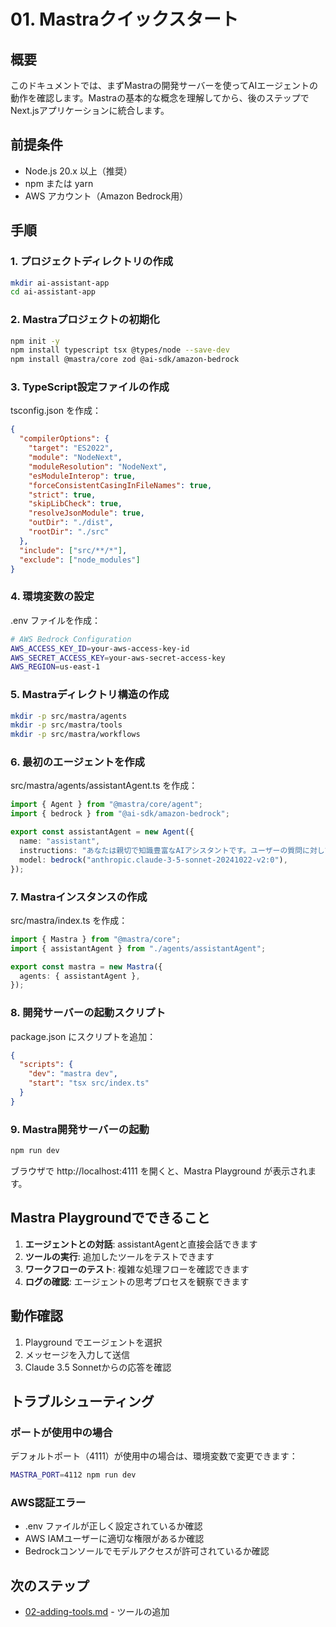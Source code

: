 # 01. Mastraクイックスタート

## 概要
このドキュメントでは、まずMastraの開発サーバーを使ってAIエージェントの動作を確認します。Mastraの基本的な概念を理解してから、後のステップでNext.jsアプリケーションに統合します。

## 前提条件
- Node.js 20.x 以上（推奨）
- npm または yarn
- AWS アカウント（Amazon Bedrock用）

## 手順

### 1. プロジェクトディレクトリの作成

```bash
mkdir ai-assistant-app
cd ai-assistant-app
```

### 2. Mastraプロジェクトの初期化

```bash
npm init -y
npm install typescript tsx @types/node --save-dev
npm install @mastra/core zod @ai-sdk/amazon-bedrock
```

### 3. TypeScript設定ファイルの作成

tsconfig.json を作成：

```json
{
  "compilerOptions": {
    "target": "ES2022",
    "module": "NodeNext",
    "moduleResolution": "NodeNext",
    "esModuleInterop": true,
    "forceConsistentCasingInFileNames": true,
    "strict": true,
    "skipLibCheck": true,
    "resolveJsonModule": true,
    "outDir": "./dist",
    "rootDir": "./src"
  },
  "include": ["src/**/*"],
  "exclude": ["node_modules"]
}
```

### 4. 環境変数の設定

.env ファイルを作成：

```bash
# AWS Bedrock Configuration
AWS_ACCESS_KEY_ID=your-aws-access-key-id
AWS_SECRET_ACCESS_KEY=your-aws-secret-access-key
AWS_REGION=us-east-1
```

### 5. Mastraディレクトリ構造の作成

```bash
mkdir -p src/mastra/agents
mkdir -p src/mastra/tools
mkdir -p src/mastra/workflows
```

### 6. 最初のエージェントを作成

src/mastra/agents/assistantAgent.ts を作成：

```typescript
import { Agent } from "@mastra/core/agent";
import { bedrock } from "@ai-sdk/amazon-bedrock";

export const assistantAgent = new Agent({
  name: "assistant",
  instructions: "あなたは親切で知識豊富なAIアシスタントです。ユーザーの質問に対して、わかりやすく丁寧に回答してください。",
  model: bedrock("anthropic.claude-3-5-sonnet-20241022-v2:0"),
});
```

### 7. Mastraインスタンスの作成

src/mastra/index.ts を作成：

```typescript
import { Mastra } from "@mastra/core";
import { assistantAgent } from "./agents/assistantAgent";

export const mastra = new Mastra({
  agents: { assistantAgent },
});
```

### 8. 開発サーバーの起動スクリプト

package.json にスクリプトを追加：

```json
{
  "scripts": {
    "dev": "mastra dev",
    "start": "tsx src/index.ts"
  }
}
```

### 9. Mastra開発サーバーの起動

```bash
npm run dev
```

ブラウザで http://localhost:4111 を開くと、Mastra Playground が表示されます。

## Mastra Playgroundでできること

1. **エージェントとの対話**: assistantAgentと直接会話できます
2. **ツールの実行**: 追加したツールをテストできます
3. **ワークフローのテスト**: 複雑な処理フローを確認できます
4. **ログの確認**: エージェントの思考プロセスを観察できます

## 動作確認

1. Playground でエージェントを選択
2. メッセージを入力して送信
3. Claude 3.5 Sonnetからの応答を確認

## トラブルシューティング

### ポートが使用中の場合
デフォルトポート（4111）が使用中の場合は、環境変数で変更できます：

```bash
MASTRA_PORT=4112 npm run dev
```

### AWS認証エラー
- .env ファイルが正しく設定されているか確認
- AWS IAMユーザーに適切な権限があるか確認
- Bedrockコンソールでモデルアクセスが許可されているか確認

## 次のステップ
- [02-adding-tools.md](./02-adding-tools.md) - ツールの追加